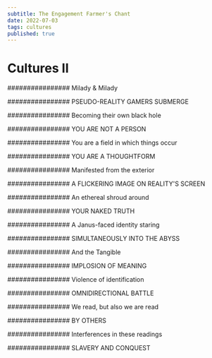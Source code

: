 ```yaml
---
subtitle: The Engagement Farmer's Chant
date: 2022-07-03
tags: cultures
published: true
---
```


# Cultures II

################ Milady & Milady  

################ PSEUDO-REALITY GAMERS SUBMERGE

################ Becoming their own black hole

################ YOU ARE NOT A PERSON

################ You are a field in which things occur

################ YOU ARE A THOUGHTFORM

################ Manifested from the exterior

################ A FLICKERING IMAGE ON REALITY'S SCREEN

################ An ethereal shroud around

################ YOUR NAKED TRUTH

################ A Janus-faced identity staring

################ SIMULTANEOUSLY INTO THE ABYSS

################ And the Tangible

################ IMPLOSION OF MEANING

################ Violence of identification

################ OMNIDIRECTIONAL BATTLE

################ We read, but also we are read

################ BY OTHERS

################ Interferences in these readings

################ SLAVERY AND CONQUEST
